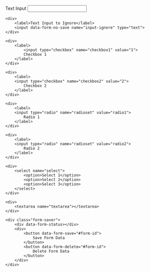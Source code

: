 <form id="form-id">
	<div>
		<label>Text Input</label>
		<input name="input" type="text">
	</div>

    <div>
    	<label>Text Input to Ignore</label>
    	<input data-form-no-save name="input-ignore" type="text">
    </div>

    <div>
    	<label>
    		<input type="checkbox" name="checkbox1" value="1">
    		Checkbox 1
    	</label>
    </div>

    <div>
    	<label>
    	<input type="checkbox" name="checkbox2" value="2">
    		Checkbox 2
    	</label>
    </div>

    <div>
    	<label>
    	<input type="radio" name="radioset" value="radio1">
    		Radio 1
    	</label>
    </div>

    <div>
    	<label>
    	<input type="radio" name="radioset" value="radio2">
    		Radio 2
    	</label>
    </div>

    <div>
    	<select name="select">
    		<option>Select 1</option>
    		<option>Select 2</option>
    		<option>Select 3</option>
    	</select>
    </div>

    <div>
    	<textarea name="textarea"></textarea>
    </div>

    <div class="form-saver">
    	<div data-form-status></div>
    	<div>
    		<button data-form-save="#form-id">
    			Save Form Data
    		</button>
    		<button data-form-delete="#form-id">
    			Delete Form Data
    		</button>
    	</div>
    </div>

</form>
